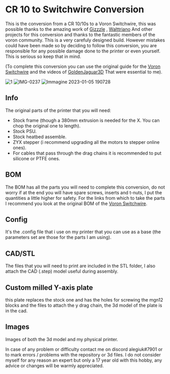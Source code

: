 # CR 10 to Switchwire Conversion
This is the conversion from a CR 10/10s to a Voron Switchwire, this was possible thanks to the amazing work of <a href="https://github.com/VoronDesign/VoronUsers/tree/master/printer_mods/Gizzle/ender-3_(pro)_switchwire">Gizzzle</a> , <a href="https://github.com/walttriano/VoronUsers/tree/master/printer_mods/Triano/Ender_3Pro_Switchwire">Walttriano</a> And other projects for this conversion and thanks to the fantastic members of the voron community. This is a very carefuly designed build. However mistakes could have been made so by deciding to follow this conversion, you are responsible for any possible damage done to the printer or even yourself. This is serious so keep that in mind.

(To complete this conversion you can use the original guide for the <a href="https://vorondesign.com/voron_switchwire">Voron Switchwire</a> and the videos of <a href="https://youtube.com/playlist?list=PLRsIVaP-BizCdEONPhoDoOAeQk3QzMPTN">GoldenJaguar3D</a> That were essential to me).

![1](https://user-images.githubusercontent.com/64409400/210848940-8d1707fc-b0d3-4d0b-907e-dcbf849b97ff.png)
![IMG-0237](https://user-images.githubusercontent.com/64409400/210848981-08822c11-0784-44a0-8156-353964cdd79d.png)
![Immagine 2023-01-05 190728](https://user-images.githubusercontent.com/64409400/210850079-002a1790-2d2d-4913-8416-ca9d644b1d50.png)

## Info
The original parts of the printer that you will need:
- Stock frame (though a 380mm extrusion is needed for the X. You can chop the original one to length).
- Stock PSU.
- Stock heatbed assemble.
- ZYX stepper (i recommend upgrading all the motors to stepper online ones).
- For cables that pass through the drag chains it is recommended to put silicone or PTFE ones.


## BOM
The BOM has all the parts you will need to complete this conversion, do not worry if at the end you will have spare screws, inserts and t-nuts, I put the quantities a little higher for safety. For the links from which to take the parts I recommend you look at the original BOM of the <a href="https://vorondesign.com/voron_switchwire">Voron Switchwire</a>.

## Config
It's the .config file that i use on my printer that you can use as a base (the parameters set are those for the parts I am using).

## CAD/STL
The files that you will need to print are included in the STL folder, I also attach the CAD (.step) model useful during assembly.

## Custom milled Y-axis plate
this plate replaces the stock one and has the holes for screwing the mgn12 blocks and the files to attach the y drag chain, the 3d model of the plate is in the cad.

## Images
Images of both the 3d model and my physical printer.



In case of any problem or difficulty contact me on discord alegiuk#7901 or to mark errors / problems with the repository or 3d files. I do not consider myself for any reason an expert but only a 17 year old with this hobby, any advice or changes will be warmly appreciated.
